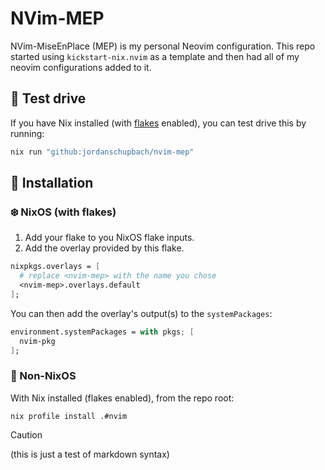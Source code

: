 # NVim-MEP

NVim-MiseEnPlace (MEP) is my personal Neovim configuration.
This repo started using `kickstart-nix.nvim` as a template and
then had all of my neovim configurations added to it.

## :blue_car: Test drive

If you have Nix installed (with [flakes](https://wiki.nixos.org/wiki/Flakes) enabled),
you can test drive this by running:

```sh
nix run "github:jordanschupbach/nvim-mep"
```

## :floppy_disk: Installation

### :snowflake: NixOS (with flakes)

1. Add your flake to you NixOS flake inputs.
2. Add the overlay provided by this flake.

```nix
nixpkgs.overlays = [
  # replace <nvim-mep> with the name you chose
  <nvim-mep>.overlays.default
];
```

You can then add the overlay's output(s) to the `systemPackages`:

```nix
environment.systemPackages = with pkgs; [
  nvim-pkg
];
```

### :penguin: Non-NixOS

With Nix installed (flakes enabled), from the repo root:

```console
nix profile install .#nvim
```

> [!CAUTION]
> (this is just a test of markdown syntax)


